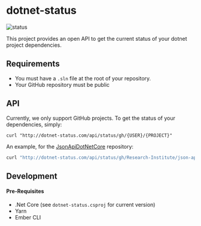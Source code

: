 # dotnet-status
![status](https://jaredcnancedev.visualstudio.com/_apis/public/build/definitions/6a4ea810-b7a7-4616-ac7a-8b98bf6066fc/1/badge)

This project provides an open API to get the current status of your
dotnet project dependencies. 

## Requirements

- You must have a `.sln` file at the root of your repository.
- Your GitHub repository must be public

## API

Currently, we only support GitHub projects. To get the status of your dependencies, simply:

```
curl "http://dotnet-status.com/api/status/gh/{USER}/{PROJECT}"
```

An example, for the [JsonApiDotNetCore](https://github.com/Research-Institute/json-api-dotnet-core) repository:

```bash
curl "http://dotnet-status.com/api/status/gh/Research-Institute/json-api-dotnet-core"
```

## Development

#### Pre-Requisites

- .Net Core (see `dotnet-status.csproj` for current version)
- Yarn
- Ember CLI
